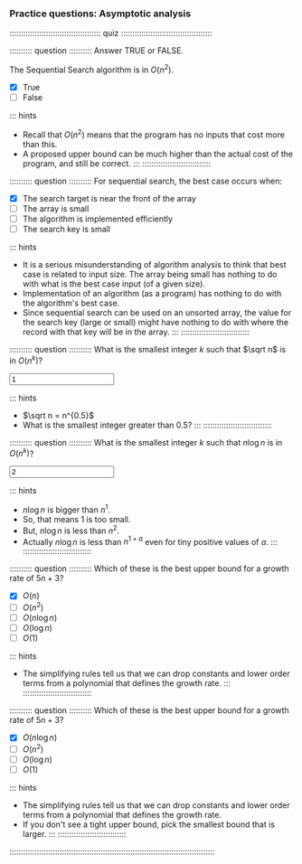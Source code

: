 
### Practice questions: Asymptotic analysis

:::::::::::::::::::::::::::::::::::::::: quiz ::::::::::::::::::::::::::::::::::::::::

:::::::::: question ::::::::::
Answer TRUE or FALSE.

The Sequential Search algorithm is in $O(n^2)$.

- [x] True
- [ ] False

::: hints
- Recall that $O(n^2)$ means that the program has no inputs that cost more than this.
- A proposed upper bound can be much higher than the actual cost of the program, and still be correct.
:::
::::::::::::::::::::::::::::::



:::::::::: question ::::::::::
For sequential search, the best case occurs when:

- [x] The search target is near the front of the array
- [ ] The array is small
- [ ] The algorithm is implemented efficiently
- [ ] The search key is small

::: hints
- It is a serious misunderstanding of algorithm analysis to
think that best case is related to input size. The array
being small has nothing to do with what is the best case
input (of a given size).
- Implementation of an algorithm (as a program) has nothing
to do with the algorithm's best case.
- Since sequential search can be used on an unsorted array,
the value for the search key (large or small) might have
nothing to do with where the record with that key will be in
the array.
:::
::::::::::::::::::::::::::::::



:::::::::: question ::::::::::
What is the smallest integer $k$ such that $\sqrt n$ is in $O(n^k)$?

<input type="text" value="1"/>

::: hints
- $\sqrt n = n^{0.5}$
- What is the smallest integer greater than 0.5?
:::
::::::::::::::::::::::::::::::



:::::::::: question ::::::::::
What is the smallest integer $k$ such that $n \log n$ is in $O(n^k)$?

<input type="text" value="2"/>

::: hints
- $n \log n$ is bigger than $n^{1}$.
- So, that means 1 is too small.
- But, $n \log n$ is less than $n^2$.
- Actually $n \log n$ is less than $n^{1+a}$ even for tiny positive values of $a$.
:::
::::::::::::::::::::::::::::::



:::::::::: question ::::::::::
Which of these is the best upper bound for a growth rate of $5n + 3$?

- [x] $O(n)$
- [ ] $O(n^2)$
- [ ] $O(n \log n)$
- [ ] $O(\log n)$
- [ ] $O(1)$

::: hints
- The simplifying rules tell us that we can drop constants
and lower order terms from a polynomial that defines the growth rate.
:::
::::::::::::::::::::::::::::::



:::::::::: question ::::::::::
Which of these is the best upper bound for a growth rate of $5n + 3$?

- [x] $O(n \log n)$
- [ ] $O(n^2)$
- [ ] $O(\log n)$
- [ ] $O(1)$

::: hints
- The simplifying rules tell us that we can drop constants
and lower order terms from a polynomial that defines the growth rate.
- If you don't see a tight upper bound, pick the smallest
bound that is larger.
:::
::::::::::::::::::::::::::::::

::::::::::::::::::::::::::::::::::::::::::::::::::::::::::::::::::::::::::::::::::::::::::

